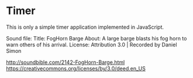 # Timer

This is only a simple timer application implemented in JavaScript.


Sound file: 
Title: FogHorn Barge
About: A large barge blasts his fog horn to warn others of his arrival.
License: Attribution 3.0 | Recorded by Daniel Simon

http://soundbible.com/2142-FogHorn-Barge.html
https://creativecommons.org/licenses/by/3.0/deed.en_US
